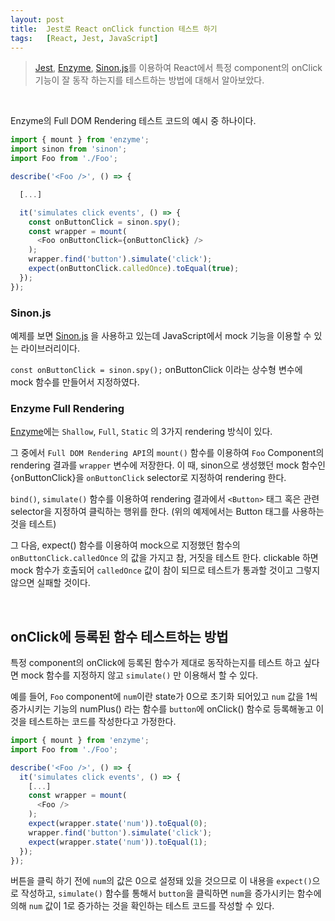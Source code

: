 ```yaml
---
layout: post
title:  Jest로 React onClick function 테스트 하기
tags:   [React, Jest, JavaScript]
---
```


> [Jest](https://facebook.github.io/jest/), [Enzyme](http://airbnb.io/enzyme/index.html), [Sinon.js](http://sinonjs.org/)를 이용하여 React에서 특정 component의 onClick 기능이 잘 동작 하는지를 테스트하는 방법에 대해서 알아보았다.  

<br/>  

Enzyme의 Full DOM Rendering 테스트 코드의 예시 중 하나이다.  

```javascript
import { mount } from 'enzyme';
import sinon from 'sinon';
import Foo from './Foo';

describe('<Foo />', () => {

  [...]

  it('simulates click events', () => {
    const onButtonClick = sinon.spy();
    const wrapper = mount(
      <Foo onButtonClick={onButtonClick} />
    );
    wrapper.find('button').simulate('click');
    expect(onButtonClick.calledOnce).toEqual(true);
  });
});
```  

### Sinon.js   

예제를 보면 [Sinon.js](http://sinonjs.org/) 을 사용하고 있는데 JavaScript에서 mock 기능을 이용할 수 있는 라이브러리이다.  

`const onButtonClick = sinon.spy();` onButtonClick 이라는 상수형 변수에 mock 함수를 만들어서 지정하였다.  

### Enzyme Full Rendering  

[Enzyme](http://airbnb.io/enzyme/index.html)에는 `Shallow`, `Full`, `Static` 의 3가지 rendering 방식이 있다.

그 중에서 `Full DOM Rendering API`의 `mount()` 함수를 이용하여 `Foo` Component의 rendering 결과를 `wrapper` 변수에 저장한다. 이 때, sinon으로 생성했던 mock 함수인 {onButtonClick}을 `onButtonClick` selector로 지정하여 rendering 한다.  

`bind()`, `simulate()` 함수를 이용하여 rendering 결과에서 `<Button>` 태그 혹은 관련 selector을 지정하여 클릭하는 행위를 한다. (위의 예제에서는 Button 태그를 사용하는 것을 테스트)

그 다음, expect() 함수를 이용하여 mock으로 지정했던 함수의 `onButtonClick.calledOnce` 의 값을 가지고 참, 거짓을 테스트 한다. clickable 하면 mock 함수가 호출되어 `calledOnce` 값이 참이 되므로 테스트가 통과할 것이고 그렇지 않으면 실패할 것이다.  

<br/>  

## onClick에 등록된 함수 테스트하는 방법  

특정 component의 onClick에 등록된 함수가 제대로 동작하는지를 테스트 하고 싶다면 mock 함수를 지정하지 않고 `simulate()` 만 이용해서 할 수 있다.  

예를 들어, `Foo` component에 `num`이란 state가 0으로 초기화 되어있고 `num` 값을 1씩 증가시키는 기능의 numPlus() 라는 함수를 `button`에 onClick() 함수로 등록해놓고 이것을 테스트하는 코드를 작성한다고 가정한다.  

```javascript
import { mount } from 'enzyme';
import Foo from './Foo';

describe('<Foo />', () => {
  it('simulates click events', () => {
    [...]
    const wrapper = mount(
      <Foo />
    );
    expect(wrapper.state('num')).toEqual(0);
    wrapper.find('button').simulate('click');
    expect(wrapper.state('num')).toEqual(1);
  });
});
```   

버튼을 클릭 하기 전에 `num`의 값은 0으로 설정돼 있을 것으므로 이 내용을 `expect()`으로 작성하고, `simulate()` 함수를 통해서 `button`을 클릭하면 `num`을 증가시키는 함수에 의해 `num` 값이 1로 증가하는 것을 확인하는 테스트 코드를 작성할 수 있다.  
